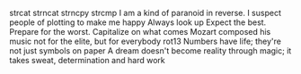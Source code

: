 strcat
strncat
strncpy
strcmp
I am a kind of paranoid in reverse. I suspect people of plotting to make me happy
Always look up
Expect the best. Prepare for the worst. Capitalize on what comes
Mozart composed his music not for the elite, but for everybody
rot13
Numbers have life; they're not just symbols on paper
A dream doesn't become reality through magic; it takes sweat, determination and hard work
